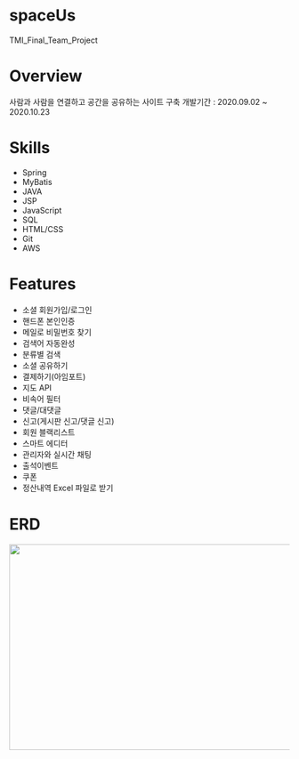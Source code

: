 # spaceUs
TMI_Final_Team_Project

# Overview
사람과 사람을 연결하고 공간을 공유하는 사이트 구축
개발기간 : 2020.09.02 ~ 2020.10.23

# Skills
* Spring
* MyBatis
* JAVA
* JSP
* JavaScript
* SQL
* HTML/CSS
* Git
* AWS

# Features
* 소셜 회원가입/로그인
* 핸드폰 본인인증
* 메일로 비밀번호 찾기
* 검색어 자동완성
* 분류별 검색
* 소셜 공유하기
* 결제하기(아임포트)
* 지도 API
* 비속어 필터
* 댓글/대댓글
* 신고(게시판 신고/댓글 신고)
* 회원 블랙리스트
* 스마트 에디터
* 관리자와 실시간 채팅
* 출석이벤트
* 쿠폰
* 정산내역 Excel 파일로 받기

# ERD
<img src="./resources/images/erd.png"  width="700" height="370">





